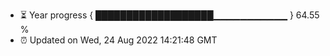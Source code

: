 - ⏳ Year progress { ███████████████████▁▁▁▁▁▁▁▁▁▁▁ } 64.55 %
- ⏰ Updated on Wed, 24 Aug 2022 14:21:48 GMT

